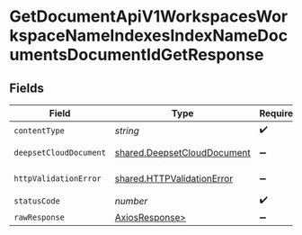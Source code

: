 # GetDocumentApiV1WorkspacesWorkspaceNameIndexesIndexNameDocumentsDocumentIdGetResponse


## Fields

| Field                                                                      | Type                                                                       | Required                                                                   | Description                                                                |
| -------------------------------------------------------------------------- | -------------------------------------------------------------------------- | -------------------------------------------------------------------------- | -------------------------------------------------------------------------- |
| `contentType`                                                              | *string*                                                                   | :heavy_check_mark:                                                         | N/A                                                                        |
| `deepsetCloudDocument`                                                     | [shared.DeepsetCloudDocument](../../models/shared/deepsetclouddocument.md) | :heavy_minus_sign:                                                         | Successful Response                                                        |
| `httpValidationError`                                                      | [shared.HTTPValidationError](../../models/shared/httpvalidationerror.md)   | :heavy_minus_sign:                                                         | Validation Error                                                           |
| `statusCode`                                                               | *number*                                                                   | :heavy_check_mark:                                                         | N/A                                                                        |
| `rawResponse`                                                              | [AxiosResponse>](https://axios-http.com/docs/res_schema)                   | :heavy_minus_sign:                                                         | N/A                                                                        |